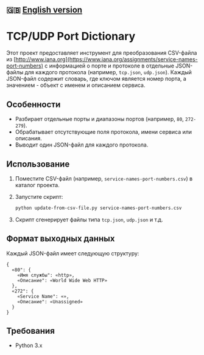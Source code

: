 ## 🇬🇧  [English version](README_EN.md)

# TCP/UDP Port Dictionary

Этот проект предоставляет инструмент для преобразования CSV-файла из [http://www.iana.org](https://www.iana.org/assignments/service-names-port-numbers) с информацией о порте и протоколе в отдельные JSON-файлы для каждого протокола (например, `tcp.json`, `udp.json`). Каждый JSON-файл содержит словарь, где ключом является номер порта, а значением - объект с именем и описанием сервиса.

## Особенности

- Разбирает отдельные порты и диапазоны портов (например, `80`, `272-279`).
- Обрабатывает отсутствующие поля протокола, имени сервиса или описания.
- Выводит один JSON-файл для каждого протокола.

## Использование

1. Поместите CSV-файл (например, `service-names-port-numbers.csv`) в каталог проекта.
2. Запустите скрипт:

   ```bash
   python update-from-csv-file.py service-names-port-numbers.csv
   ```

3. Скрипт сгенерирует файлы типа `tcp.json`, `udp.json` и т.д.

## Формат выходных данных

Каждый JSON-файл имеет следующую структуру:

```
{
  «80": {
    «Имя службы": «http»,
    «Описание": «World Wide Web HTTP»
  },
  «272": {
    «Service Name": «»,
    «Описание": «Unassigned»
  }
}
```

## Требования
- Python 3.x
